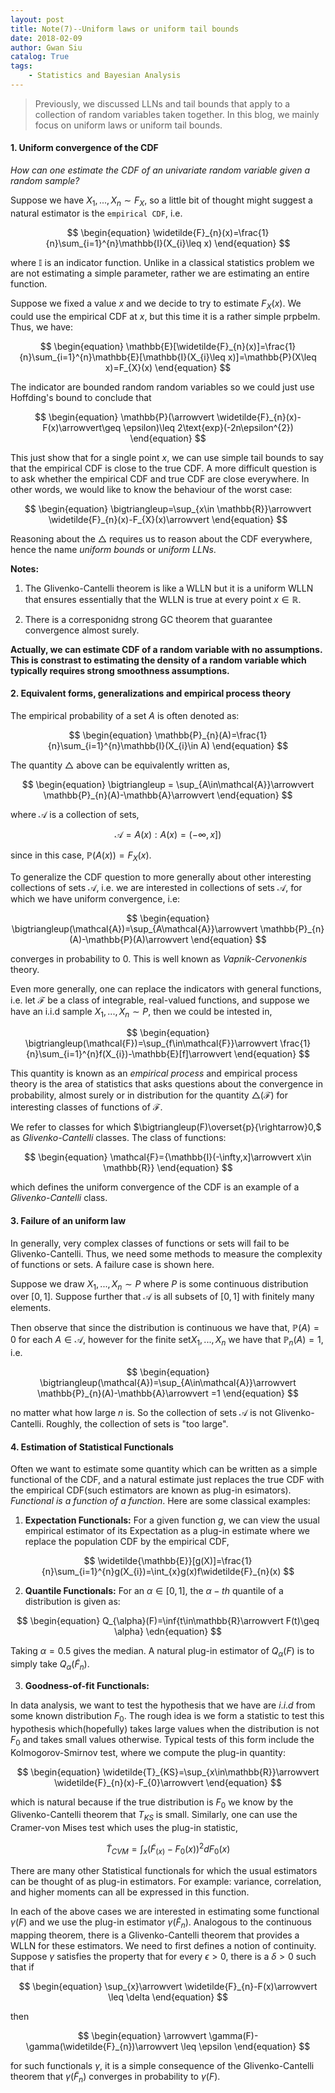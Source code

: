 ```yaml
---
layout: post
title: Note(7)--Uniform laws or uniform tail bounds
date: 2018-02-09
author: Gwan Siu
catalog: True
tags:
	- Statistics and Bayesian Analysis
---
```


> Previously, we discussed LLNs and tail bounds that apply to a collection of random variables taken together. In this blog, we mainly focus on uniform laws or uniform tail bounds.

#### 1. Uniform convergence of the CDF

*How can one estimate the CDF of an univariate random variable given a random sample?*

Suppose we have $X_{1},...,X_{n}\sim F_{X}$, so a little bit of thought might suggest a natural estimator is the `empirical CDF`, i.e.

$$
\begin{equation}
\widetilde{F}_{n}(x)=\frac{1}{n}\sum_{i=1}^{n}\mathbb{I}(X_{i}\leq x)
\end{equation}
$$

where $\mathbb{I}$ is an indicator function. Unlike in a classical statistics problem we are not estimating a simple parameter, rather we are estimating an entire function.

Suppose we fixed a value $x$ and we decide to try to estimate $F_{X}(x)$. We could use the empirical CDF at $x$, but this time it is a rather simple prpbelm. Thus, we have:

$$
\begin{equation}
\mathbb{E}[\widetilde{F}_{n}(x)]=\frac{1}{n}\sum_{i=1}^{n}\mathbb{E}[\mathbb{I}(X_{i}\leq x)]=\mathbb{P}(X\leq x)=F_{X}(x)
\end{equation}
$$

The indicator are bounded random random variables so we could just use Hoffding's bound to conclude that

$$
\begin{equation}
\mathbb{P}(\arrowvert \widetilde{F}_{n}(x)-F(x)\arrowvert\geq \epsilon)\leq 2\text{exp}(-2n\epsilon^{2})
\end{equation}
$$

This just show that for a single point $x$, we can use simple tail bounds to say that the empirical CDF is close to the true CDF. A more difficult question is to ask whether the empirical CDF and true CDF are close everywhere. In other words, we would like to know the behaviour of the worst case:

$$
\begin{equation}
\bigtriangleup=\sup_{x\in \mathbb{R}}\arrowvert \widetilde{F}_{n}(x)-F_{X}(x)\arrowvert
\end{equation}
$$

Reasoning about the $\bigtriangleup$ requires us to reason about the CDF everywhere, hence the name *uniform bounds* or *uniform LLNs*.

**Notes:**

1. The Glivenko-Cantelli theorem is like a WLLN but it is a uniform WLLN that ensures essentially that the WLLN is true at every point $x\in \mathbb{R}$.

2. There is a corresponidng strong GC theorem that guarantee convergence almost surely.

**Actually, we can estimate CDF of a random variable with no assumptions. This is constrast to estimating the density of a random variable which typically requires strong smoothness assumptions.**

#### 2. Equivalent forms, generalizations and empirical process theory

The empirical probability of a set $A$ is often denoted as:

$$
\begin{equation}
\mathbb{P}_{n}(A)=\frac{1}{n}\sum_{i=1}^{n}\mathbb{I}(X_{i}\in A)
\end{equation}
$$

The quantity $\bigtriangleup$ above can be equivalently written as,

$$
\begin{equation}
\bigtriangleup = \sup_{A\in\mathcal{A}}\arrowvert \mathbb{P}_{n}(A)-\mathbb{A}\arrowvert
\end{equation}
$$

where $\mathcal{A}$ is a collection of sets,

$$
\begin{equation}
\mathcal{A}={A(x):A(x)=(-\infty,x])}
\end{equation}
$$

since in this case, $\mathbb{P}(A(x))=F_{X}(x)$. 

To generalize the CDF question to more generally about other interesting collections of sets $\mathcal{A}$, i.e. we are interested in collections of sets $\mathcal{A}$, for which we have uniform convergence, i.e:

$$
\begin{equation}
\bigtriangleup(\mathcal{A})=\sup_{A\mathcal{A}}\arrowvert \mathbb{P}_{n}(A)-\mathbb{P}(A)\arrowvert
\end{equation}
$$

converges in probability to 0. This is well known as *Vapnik-Cervonenkis* theory.

Even more generally, one can replace the indicators with general functions, i.e. let $\mathcal{F}$ be a class of integrable, real-valued functions, and suppose we have an i.i.d sample $X_{1},...,X_{n}\sim P$, then we could be intested in,

$$
\begin{equation}
\bigtriangleup(\mathcal{F})=\sup_{f\in\mathcal{F}}\arrowvert \frac{1}{n}\sum_{i=1}^{n}f(X_{i})-\mathbb{E}[f]\arrowvert
\end{equation}
$$

This quantity is known as an *empirical process* and empirical process theory is the area of statistics that asks questions about the convergence in probability, almost surely or in distribution for the quantity $\bigtriangleup(\mathcal{F})$ for interesting classes of functions of $\mathcal{F}$.

We refer to classes for which $\bigtriangleup(F)\overset{p}{\rightarrow}0,$ as *Glivenko-Cantelli* classes. The class of functions:

$$
\begin{equation}
\mathcal{F}={\mathbb{I}(-\infty,x]\arrowvert x\in \mathbb{R}}
\end{equation}
$$

which defines the uniform convergence of the CDF is an example of a *Glivenko-Cantelli* class.

#### 3. Failure of an uniform law

In generally, very complex classes of functions or sets will fail to be Glivenko-Cantelli. Thus, we need some methods to measure the complexity of functions or sets. A failure case is shown here.

Suppose we draw $X_{1},...,X_{n}\sim P$ where $P$ is some continuous distribution over $[0,1]$. Suppose further that $\mathcal{A}$ is all subsets of $[0,1]$ with finitely many elements.

Then observe that since the distribution is continuous we have that, $\mathbb{P}(A)=0$ for each $A\in \mathcal{A}$, however for the finite set${X_{1},...,X_{n}}$ we have that $\mathbb{P}_{n}(A)=1$, i.e.

$$
\begin{equation}
\bigtriangleup(\mathcal{A})=\sup_{A\in\mathcal{A}}\arrowvert \mathbb{P}_{n}(A)-\mathbb{A}\arrowvert =1
\end{equation}
$$

no matter what how large $n$ is. So the collection of sets $\mathcal{A}$ is not Glivenko-Cantelli. Roughly, the collection of sets is "too large".

#### 4. Estimation of Statistical Functionals

Often we want to estimate some quantity which can be written as a simple functional of the CDF, and a natural estimate just replaces the true CDF with the empirical CDF(such estimators are known as plug-in esimators). *Functional is a function of a function*. Here are some classical examples:

1. **Expectation Functionals:** For a given function $g$, we can view the usual empirical estimator of its Expectation as a plug-in estimate where we replace the population CDF by the empirical CDF,

$$
\widetilde{\mathbb{E}}[g(X)]=\frac{1}{n}\sum_{i=1}^{n}g(X_{i})=\int_{x}g(x)f\widetilde{F}_{n}(x)
$$

2. **Quantile Functionals:** For an $\alpha\in[0,1]$, the $\alpha-th$ quantile of a distribution is given as:

$$
\begin{equation}
Q_{\alpha}(F)=\inf{t\in\mathbb{R}\arrowvert F(t)\geq \alpha}
\edn{equation}
$$

Taking $\alpha=0.5$ gives the median. A natural plug-in estimator of $Q_{\alpha}(F)$ is to simply take $Q_{\alpha}(\widetilde{F}_{n})$.

3. **Goodness-of-fit Functionals:** 

In data analysis, we want to test the hypothesis that we have are $i.i.d$ from some known distribution $F_{0}$. The rough idea is we form a statistic to test this hypothesis which(hopefully) takes large values when the distribution is not $F_{0}$ and takes small values otherwise. Typical tests of this form include the Kolmogorov-Smirnov test, where we compute the plug-in quantity:

$$
\begin{equation}
\widetilde{T}_{KS}=\sup_{x\in\mathbb{R}}\arrowvert \widetilde{F}_{n}(x)-F_{0}\arrowvert
\end{equation}
$$

which is natural because if the true distribution is $F_{0}$ we know by the Glivenko-Cantelli theorem that $T_{KS}$ is small. Similarly, one can use the Cramer-von Mises test which uses the plug-in statistic,

$$
\begin{equation}
\widetilde{T}_{CVM}=\int_{x}(\widetilde{F}_(x)-F_{0}(x))^{2}dF_{0}(x)
\end{equation}
$$

There are many other Statistical functionals for which the usual estimators can be thought of as plug-in estimators. For example: variance, correlation, and higher moments can all be expressed in this function.

In each of the above cases we are interested in estimating some functional $\gamma(F)$ and we use the plug-in estimator $\gamma(\widetilde{F}_{n})$. Analogous to the continuous mapping theorem, there is a Glivenko-Cantelli theorem that provides a WLLN for these estimators. We need to first defines a notion of continuity. Suppose $\gamma$ satisfies the property that for every $\epsilon >0$, there is a $\delta >0$ such that if

$$
\begin{equation}
\sup_{x}\arrowvert \widetilde{F}_{n}-F(x)\arrowvert \leq \delta
\end{equation}
$$

then

$$
\begin{equation}
\arrowvert \gamma(F)-\gamma(\widetilde{F}_{n})\arrowvert \leq \epsilon
\end{equation}
$$

for such functionals $\gamma$, it is a simple consequence of the Glivenko-Cantelli theorem that $\gamma(\widetilde{F}_{n})$ converges in probability to $\gamma(F)$.